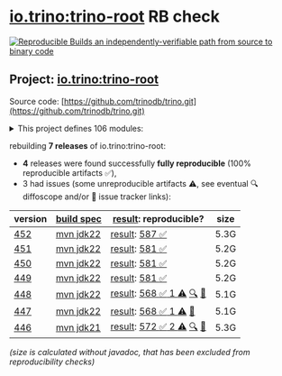 [io.trino:trino-root](https://central.sonatype.com/artifact/io.trino/trino-root/versions) RB check
=======

[![Reproducible Builds](https://reproducible-builds.org/images/logos/rb.svg) an independently-verifiable path from source to binary code](https://reproducible-builds.org/)

## Project: [io.trino:trino-root](https://central.sonatype.com/artifact/io.trino/trino-root/versions)

Source code: [https://github.com/trinodb/trino.git](https://github.com/trinodb/trino.git)

<details><summary>This project defines 106 modules:</summary>

* [io.trino:trino-accumulo](https://central.sonatype.com/artifact/io.trino/trino-accumulo/452)
* [io.trino:trino-accumulo-iterators](https://central.sonatype.com/artifact/io.trino/trino-accumulo-iterators/452)
* [io.trino:trino-array](https://central.sonatype.com/artifact/io.trino/trino-array/452)
* [io.trino:trino-atop](https://central.sonatype.com/artifact/io.trino/trino-atop/452)
* [io.trino:trino-base-jdbc](https://central.sonatype.com/artifact/io.trino/trino-base-jdbc/452)
* [io.trino:trino-benchmark-queries](https://central.sonatype.com/artifact/io.trino/trino-benchmark-queries/452)
* [io.trino:trino-benchto-benchmarks](https://central.sonatype.com/artifact/io.trino/trino-benchto-benchmarks/452)
* [io.trino:trino-bigquery](https://central.sonatype.com/artifact/io.trino/trino-bigquery/452)
* [io.trino:trino-blackhole](https://central.sonatype.com/artifact/io.trino/trino-blackhole/452)
* [io.trino:trino-cache](https://central.sonatype.com/artifact/io.trino/trino-cache/452)
* [io.trino:trino-cassandra](https://central.sonatype.com/artifact/io.trino/trino-cassandra/452)
* [io.trino:trino-cli](https://central.sonatype.com/artifact/io.trino/trino-cli/452)
* [io.trino:trino-clickhouse](https://central.sonatype.com/artifact/io.trino/trino-clickhouse/452)
* [io.trino:trino-client](https://central.sonatype.com/artifact/io.trino/trino-client/452)
* [io.trino:trino-delta-lake](https://central.sonatype.com/artifact/io.trino/trino-delta-lake/452)
* [io.trino:trino-docs](https://central.sonatype.com/artifact/io.trino/trino-docs/452)
* [io.trino:trino-druid](https://central.sonatype.com/artifact/io.trino/trino-druid/452)
* [io.trino:trino-elasticsearch](https://central.sonatype.com/artifact/io.trino/trino-elasticsearch/452)
* [io.trino:trino-example-http](https://central.sonatype.com/artifact/io.trino/trino-example-http/452)
* [io.trino:trino-example-jdbc](https://central.sonatype.com/artifact/io.trino/trino-example-jdbc/452)
* [io.trino:trino-exasol](https://central.sonatype.com/artifact/io.trino/trino-exasol/452)
* [io.trino:trino-exchange-filesystem](https://central.sonatype.com/artifact/io.trino/trino-exchange-filesystem/452)
* [io.trino:trino-exchange-hdfs](https://central.sonatype.com/artifact/io.trino/trino-exchange-hdfs/452)
* [io.trino:trino-faulttolerant-tests](https://central.sonatype.com/artifact/io.trino/trino-faulttolerant-tests/452)
* [io.trino:trino-filesystem](https://central.sonatype.com/artifact/io.trino/trino-filesystem/452)
* [io.trino:trino-filesystem-azure](https://central.sonatype.com/artifact/io.trino/trino-filesystem-azure/452)
* [io.trino:trino-filesystem-cache-alluxio](https://central.sonatype.com/artifact/io.trino/trino-filesystem-cache-alluxio/452)
* [io.trino:trino-filesystem-gcs](https://central.sonatype.com/artifact/io.trino/trino-filesystem-gcs/452)
* [io.trino:trino-filesystem-manager](https://central.sonatype.com/artifact/io.trino/trino-filesystem-manager/452)
* [io.trino:trino-filesystem-s3](https://central.sonatype.com/artifact/io.trino/trino-filesystem-s3/452)
* [io.trino:trino-geospatial](https://central.sonatype.com/artifact/io.trino/trino-geospatial/452)
* [io.trino:trino-geospatial-toolkit](https://central.sonatype.com/artifact/io.trino/trino-geospatial-toolkit/452)
* [io.trino:trino-google-sheets](https://central.sonatype.com/artifact/io.trino/trino-google-sheets/452)
* [io.trino:trino-grammar](https://central.sonatype.com/artifact/io.trino/trino-grammar/452)
* [io.trino:trino-hdfs](https://central.sonatype.com/artifact/io.trino/trino-hdfs/452)
* [io.trino:trino-hive](https://central.sonatype.com/artifact/io.trino/trino-hive/452)
* [io.trino:trino-hive-formats](https://central.sonatype.com/artifact/io.trino/trino-hive-formats/452)
* [io.trino:trino-http-event-listener](https://central.sonatype.com/artifact/io.trino/trino-http-event-listener/452)
* [io.trino:trino-http-server-event-listener](https://central.sonatype.com/artifact/io.trino/trino-http-server-event-listener/452)
* [io.trino:trino-hudi](https://central.sonatype.com/artifact/io.trino/trino-hudi/452)
* [io.trino:trino-iceberg](https://central.sonatype.com/artifact/io.trino/trino-iceberg/452)
* [io.trino:trino-ignite](https://central.sonatype.com/artifact/io.trino/trino-ignite/452)
* [io.trino:trino-jdbc](https://central.sonatype.com/artifact/io.trino/trino-jdbc/452)
* [io.trino:trino-jmx](https://central.sonatype.com/artifact/io.trino/trino-jmx/452)
* [io.trino:trino-kafka](https://central.sonatype.com/artifact/io.trino/trino-kafka/452)
* [io.trino:trino-kinesis](https://central.sonatype.com/artifact/io.trino/trino-kinesis/452)
* [io.trino:trino-kudu](https://central.sonatype.com/artifact/io.trino/trino-kudu/452)
* [io.trino:trino-local-file](https://central.sonatype.com/artifact/io.trino/trino-local-file/452)
* [io.trino:trino-main](https://central.sonatype.com/artifact/io.trino/trino-main/452)
* [io.trino:trino-mariadb](https://central.sonatype.com/artifact/io.trino/trino-mariadb/452)
* [io.trino:trino-matching](https://central.sonatype.com/artifact/io.trino/trino-matching/452)
* [io.trino:trino-memory](https://central.sonatype.com/artifact/io.trino/trino-memory/452)
* [io.trino:trino-memory-context](https://central.sonatype.com/artifact/io.trino/trino-memory-context/452)
* [io.trino:trino-ml](https://central.sonatype.com/artifact/io.trino/trino-ml/452)
* [io.trino:trino-mongodb](https://central.sonatype.com/artifact/io.trino/trino-mongodb/452)
* [io.trino:trino-mysql](https://central.sonatype.com/artifact/io.trino/trino-mysql/452)
* [io.trino:trino-mysql-event-listener](https://central.sonatype.com/artifact/io.trino/trino-mysql-event-listener/452)
* [io.trino:trino-opa](https://central.sonatype.com/artifact/io.trino/trino-opa/452)
* [io.trino:trino-openlineage](https://central.sonatype.com/artifact/io.trino/trino-openlineage/452)
* [io.trino:trino-opensearch](https://central.sonatype.com/artifact/io.trino/trino-opensearch/452)
* [io.trino:trino-oracle](https://central.sonatype.com/artifact/io.trino/trino-oracle/452)
* [io.trino:trino-orc](https://central.sonatype.com/artifact/io.trino/trino-orc/452)
* [io.trino:trino-parquet](https://central.sonatype.com/artifact/io.trino/trino-parquet/452)
* [io.trino:trino-parser](https://central.sonatype.com/artifact/io.trino/trino-parser/452)
* [io.trino:trino-password-authenticators](https://central.sonatype.com/artifact/io.trino/trino-password-authenticators/452)
* [io.trino:trino-phoenix5](https://central.sonatype.com/artifact/io.trino/trino-phoenix5/452)
* [io.trino:trino-phoenix5-patched](https://central.sonatype.com/artifact/io.trino/trino-phoenix5-patched/452)
* [io.trino:trino-pinot](https://central.sonatype.com/artifact/io.trino/trino-pinot/452)
* [io.trino:trino-plugin-reader](https://central.sonatype.com/artifact/io.trino/trino-plugin-reader/452)
* [io.trino:trino-plugin-toolkit](https://central.sonatype.com/artifact/io.trino/trino-plugin-toolkit/452)
* [io.trino:trino-postgresql](https://central.sonatype.com/artifact/io.trino/trino-postgresql/452)
* [io.trino:trino-product-tests](https://central.sonatype.com/artifact/io.trino/trino-product-tests/452)
* [io.trino:trino-product-tests-groups](https://central.sonatype.com/artifact/io.trino/trino-product-tests-groups/452)
* [io.trino:trino-product-tests-launcher](https://central.sonatype.com/artifact/io.trino/trino-product-tests-launcher/452)
* [io.trino:trino-prometheus](https://central.sonatype.com/artifact/io.trino/trino-prometheus/452)
* [io.trino:trino-proxy](https://central.sonatype.com/artifact/io.trino/trino-proxy/452)
* [io.trino:trino-raptor-legacy](https://central.sonatype.com/artifact/io.trino/trino-raptor-legacy/452)
* [io.trino:trino-record-decoder](https://central.sonatype.com/artifact/io.trino/trino-record-decoder/452)
* [io.trino:trino-redis](https://central.sonatype.com/artifact/io.trino/trino-redis/452)
* [io.trino:trino-redshift](https://central.sonatype.com/artifact/io.trino/trino-redshift/452)
* [io.trino:trino-resource-group-managers](https://central.sonatype.com/artifact/io.trino/trino-resource-group-managers/452)
* [io.trino:trino-root](https://central.sonatype.com/artifact/io.trino/trino-root/452)
* [io.trino:trino-server](https://central.sonatype.com/artifact/io.trino/trino-server/452)
* [io.trino:trino-server-dev](https://central.sonatype.com/artifact/io.trino/trino-server-dev/452)
* [io.trino:trino-server-main](https://central.sonatype.com/artifact/io.trino/trino-server-main/452)
* [io.trino:trino-server-rpm](https://central.sonatype.com/artifact/io.trino/trino-server-rpm/452)
* [io.trino:trino-session-property-managers](https://central.sonatype.com/artifact/io.trino/trino-session-property-managers/452)
* [io.trino:trino-singlestore](https://central.sonatype.com/artifact/io.trino/trino-singlestore/452)
* [io.trino:trino-snowflake](https://central.sonatype.com/artifact/io.trino/trino-snowflake/452)
* [io.trino:trino-spi](https://central.sonatype.com/artifact/io.trino/trino-spi/452)
* [io.trino:trino-sqlserver](https://central.sonatype.com/artifact/io.trino/trino-sqlserver/452)
* [io.trino:trino-teradata-functions](https://central.sonatype.com/artifact/io.trino/trino-teradata-functions/452)
* [io.trino:trino-test-jdbc-compatibility-old-driver](https://central.sonatype.com/artifact/io.trino/trino-test-jdbc-compatibility-old-driver/452)
* [io.trino:trino-test-jdbc-compatibility-old-server](https://central.sonatype.com/artifact/io.trino/trino-test-jdbc-compatibility-old-server/452)
* [io.trino:trino-testing](https://central.sonatype.com/artifact/io.trino/trino-testing/452)
* [io.trino:trino-testing-containers](https://central.sonatype.com/artifact/io.trino/trino-testing-containers/452)
* [io.trino:trino-testing-kafka](https://central.sonatype.com/artifact/io.trino/trino-testing-kafka/452)
* [io.trino:trino-testing-resources](https://central.sonatype.com/artifact/io.trino/trino-testing-resources/452)
* [io.trino:trino-testing-services](https://central.sonatype.com/artifact/io.trino/trino-testing-services/452)
* [io.trino:trino-tests](https://central.sonatype.com/artifact/io.trino/trino-tests/452)
* [io.trino:trino-thrift](https://central.sonatype.com/artifact/io.trino/trino-thrift/452)
* [io.trino:trino-thrift-api](https://central.sonatype.com/artifact/io.trino/trino-thrift-api/452)
* [io.trino:trino-thrift-testing-server](https://central.sonatype.com/artifact/io.trino/trino-thrift-testing-server/452)
* [io.trino:trino-tpcds](https://central.sonatype.com/artifact/io.trino/trino-tpcds/452)
* [io.trino:trino-tpch](https://central.sonatype.com/artifact/io.trino/trino-tpch/452)
* [io.trino:trino-verifier](https://central.sonatype.com/artifact/io.trino/trino-verifier/452)
</details>

rebuilding **7 releases** of io.trino:trino-root:
- **4** releases were found successfully **fully reproducible** (100% reproducible artifacts :white_check_mark:),
- 3 had issues (some unreproducible artifacts :warning:, see eventual :mag: diffoscope and/or :memo: issue tracker links):

| version | [build spec](/BUILDSPEC.md) | [result](https://reproducible-builds.org/docs/jvm/): reproducible? | size |
| -- | --------- | ------ | -- |
| [452](https://central.sonatype.com/artifact/io.trino/trino-root/452/pom) | [mvn jdk22](trino-452.buildspec) | [result](trino-root-452.buildinfo): [587 :white_check_mark: ](trino-root-452.buildcompare) | 5.3G |
| [451](https://central.sonatype.com/artifact/io.trino/trino-root/451/pom) | [mvn jdk22](trino-451.buildspec) | [result](trino-root-451.buildinfo): [581 :white_check_mark: ](trino-root-451.buildcompare) | 5.2G |
| [450](https://central.sonatype.com/artifact/io.trino/trino-root/450/pom) | [mvn jdk22](trino-450.buildspec) | [result](trino-root-450.buildinfo): [581 :white_check_mark: ](trino-root-450.buildcompare) | 5.2G |
| [449](https://central.sonatype.com/artifact/io.trino/trino-root/449/pom) | [mvn jdk22](trino-449.buildspec) | [result](trino-root-449.buildinfo): [581 :white_check_mark: ](trino-root-449.buildcompare) | 5.2G |
| [448](https://central.sonatype.com/artifact/io.trino/trino-root/448/pom) | [mvn jdk22](trino-448.buildspec) | [result](trino-root-448.buildinfo): [568 :white_check_mark:  1 :warning:](trino-root-448.buildcompare) [:mag:](trino-root-448.diffoscope) [:memo:](https://github.com/trinodb/trino/pull/22135) | 5.1G |
| [447](https://central.sonatype.com/artifact/io.trino/trino-root/447/pom) | [mvn jdk22](trino-447.buildspec) | [result](trino-root-447.buildinfo): [568 :white_check_mark:  1 :warning:](trino-root-447.buildcompare) [:memo:](https://github.com/trinodb/trino/pull/21733) | 5.1G |
| [446](https://central.sonatype.com/artifact/io.trino/trino-root/446/pom) | [mvn jdk21](trino-446.buildspec) | [result](trino-root-446.buildinfo): [572 :white_check_mark:  2 :warning:](trino-root-446.buildcompare) [:mag:](trino-root-446.diffoscope) [:memo:](https://github.com/trinodb/trino/pull/21733) | 5.3G |

<i>(size is calculated without javadoc, that has been excluded from reproducibility checks)</i>
